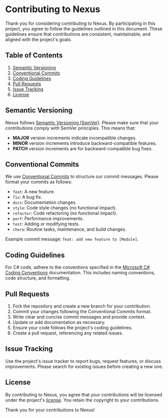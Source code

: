 # Contributing to Nexus

Thank you for considering contributing to Nexus. By participating in this project, you agree to follow the guidelines outlined in this document. These guidelines ensure that contributions are consistent, maintainable, and aligned with the project's goals.

## Table of Contents

1. [Semantic Versioning](#semantic-versioning)
2. [Conventional Commits](#conventional-commits)
3. [Coding Guidelines](#coding-guidelines)
4. [Pull Requests](#pull-requests)
5. [Issue Tracking](#issue-tracking)
6. [License](#license)

## Semantic Versioning

Nexus follows [Semantic Versioning (SemVer)](https://semver.org/). Please make sure that your contributions comply with SemVer principles. This means that:

- **MAJOR** version increments indicate incompatible changes.
- **MINOR** version increments introduce backward-compatible features.
- **PATCH** version increments are for backward-compatible bug fixes.

## Conventional Commits

We use [Conventional Commits](https://www.conventionalcommits.org/) to structure our commit messages. Please format your commits as follows:

- `feat`: A new feature.
- `fix`: A bug fix.
- `docs`: Documentation changes.
- `style`: Code style changes (no functional impact).
- `refactor`: Code refactoring (no functional impact).
- `perf`: Performance improvements.
- `test`: Adding or modifying tests.
- `chore`: Routine tasks, maintenance, and build changes.

Example commit message: `feat: add new feature to [Module]`.

## Coding Guidelines

For C# code, adhere to the conventions specified in the [Microsoft C# Coding Conventions](https://docs.microsoft.com/en-us/dotnet/csharp/programming-guide/index#coding-conventions) documentation. This includes naming conventions, code structure, and formatting.

## Pull Requests

1. Fork the repository and create a new branch for your contribution.
2. Commit your changes following the Conventional Commits format.
3. Write clear and concise commit messages and provide context.
4. Update or add documentation as necessary.
5. Ensure your code follows the project's coding guidelines.
6. Create a pull request, referencing any related issues.

## Issue Tracking

Use the project's issue tracker to report bugs, request features, or discuss improvements. Please search for existing issues before creating a new one.

## License

By contributing to Nexus, you agree that your contributions will be licensed under the project's [license](LICENSE.md). You retain the copyright to your contributions.

Thank you for your contributions to Nexus!